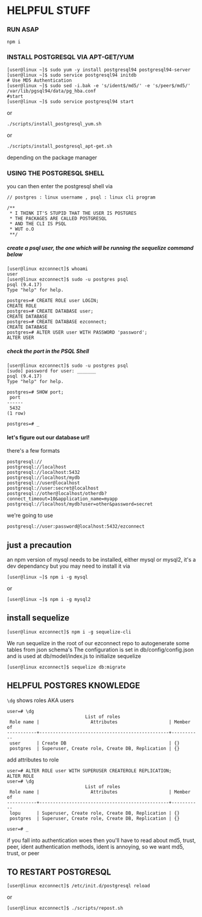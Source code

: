 # HELPFUL STUFF 

### RUN ASAP
```console
npm i
```

### INSTALL POSTGRESQL VIA APT-GET/YUM

```console
[user@linux ~]$ sudo yum -y install postgresql94 postgresql94-server
[user@linux ~]$ sudo service postgresql94 initdb
# Use MD5 Authentication
[user@linux ~]$ sudo sed -i.bak -e 's/ident$/md5/' -e 's/peer$/md5/' /var/lib/pgsql94/data/pg_hba.conf
#start
[user@linux ~]$ sudo service postgresql94 start
```

or 

```./scripts/install_postgresql_yum.sh``` 

or 

```./scripts/install_postgresql_apt-get.sh``` 

depending on the package manager

### USING THE POSTGRESQL SHELL

you can then enter the postgresql shell via 

```sudo -u postgres psql 
// postgres : linux username , psql : linux cli program
```
```
/** 
 * I THINK IT'S STUPID THAT THE USER IS POSTGRES 
 * THE PACKAGES ARE CALLED POSTGRESQL
 * AND THE CLI IS PSQL
 * WUT o.O
 **/
 ```

##### create a psql user, the one which will be running the sequelize command below

```console
[user@linux ezconnect]$ whoami
user
[user@linux ezconnect]$ sudo -u postgres psql
psql (9.4.17)
Type "help" for help.

postgres=# CREATE ROLE user LOGIN;
CREATE ROLE
postgres=# CREATE DATABASE user;
CREATE DATABASE
postgres=# CREATE DATABASE ezconnect;
CREATE DATABASE
postgres=# ALTER USER user WITH PASSWORD 'password';
ALTER USER
```

##### check the port in the PSQL Shell
```console
[user@linux ezconnect]$ sudo -u postgres psql
[sudo] password for user: _______
psql (9.4.17)
Type "help" for help.

postgres=# SHOW port;
 port
------
 5432
(1 row)

postgres=# _
 ```

#### let's figure out our database url!

there's a few formats

```
postgresql://
postgresql://localhost
postgresql://localhost:5432
postgresql://localhost/mydb
postgresql://user@localhost
postgresql://user:secret@localhost
postgresql://other@localhost/otherdb?connect_timeout=10&application_name=myapp
postgresql://localhost/mydb?user=other&password=secret
```

we're going to use

```
postgresql://user:password@localhost:5432/ezconnect
```

## just a precaution

an npm version of mysql needs to be installed, either mysql or mysql2, it's a dev dependancy but you may need to install it via
```console
[user@linux ~]$ npm i -g mysql
```
or
```console
[user@linux ~]$ npm i -g mysql2
```

## install sequelize

```console
[user@linux ezconnect]$ npm i -g sequelize-cli
```

We run sequelize in the root of our ezconnect repo to autogenerate some tables from json schema's
The configuration is set in db/config/config.json and is used at db/model/index.js to initialize sequelize

```console
[user@linux ezconnect]$ sequelize db:migrate
```

## HELPFUL POSTGRES KNOWLEDGE 

```\dg``` shows roles AKA users
```console
user=# \dg
                             List of roles
 Role name |                   Attributes                   | Member of
-----------+------------------------------------------------+-----------
 user      | Create DB                                      | {}
 postgres  | Superuser, Create role, Create DB, Replication | {}
```

add attributes to role

```console
user=# ALTER ROLE user WITH SUPERUSER CREATEROLE REPLICATION;
ALTER ROLE
user=# \dg
                             List of roles
 Role name |                   Attributes                   | Member of
-----------+------------------------------------------------+-----------
 lopu      | Superuser, Create role, Create DB, Replication | {}
 postgres  | Superuser, Create role, Create DB, Replication | {}

user=# _
```

if you fall into authentication woes then you'll have to read about md5, trust, peer, ident authentication methods, ident is annoying, so we want md5, trust, or peer

## TO RESTART POSTGRESQL

```console
[user@linux ezconnect]$ /etc/init.d/postgresql reload
```

or 

```console
[user@linux ezconnect]$ ./scripts/repost.sh
```
